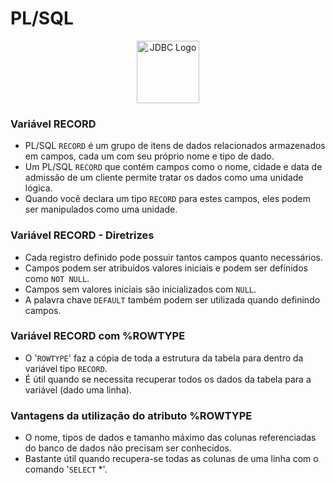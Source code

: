 # PL/SQL

<div style="text-align:center;">
    <img src="https://5.imimg.com/data5/SELLER/Default/2022/7/FT/WW/IM/7756102/oracle-database-enterprise-edition-license-1-processor.png" alt="JDBC Logo" width="100" height="100">
</div>


### Variável RECORD 
* PL/SQL `RECORD` é um grupo de itens de dados relacionados armazenados em campos, cada um com seu próprio nome e tipo de dado.
* Um PL/SQL `RECORD` que contém campos como o nome, cidade e data de admissão de um cliente permite tratar os dados como uma unidade lógica.
* Quando você declara um tipo `RECORD` para estes campos, eles podem ser manipulados como uma unidade.

### Variável RECORD - Diretrizes
* Cada registro definido pode possuir tantos campos quanto necessários.
* Campos podem ser atribuídos valores iniciais e podem ser definidos como `NOT NULL`.
* Campos sem valores iniciais são inicializados com `NULL`.
* A palavra chave `DEFAULT` também podem ser utilizada quando definindo campos.

### Variável RECORD com %ROWTYPE
* O '`ROWTYPE`' faz a cópia de toda a estrutura da tabela para dentro da variável tipo `RECORD`.
* É útil quando se necessita recuperar todos os dados da tabela para a variável (dado uma linha).

### Vantagens da utilização do atributo %ROWTYPE
* O nome, tipos de dados e tamanho máximo das colunas referenciadas do banco de dados não precisam ser conhecidos.
* Bastante útil quando recupera-se todas as colunas de uma linha com o comando '`SELECT` *'.